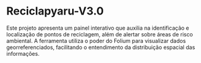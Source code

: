 # Reciclapyaru-V3.0
Este projeto apresenta um painel interativo que auxilia na identificação e localização de pontos de reciclagem, além de alertar sobre áreas de risco ambiental. A ferramenta utiliza o poder do Folium para visualizar dados georreferenciados, facilitando o entendimento da distribuição espacial das informações.
